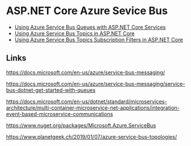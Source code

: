 # ASP.NET Core Azure Sevice Bus


<ul>
	<li><a href="https://damienbod.com/2019/04/23/using-azure-service-bus-queues-with-asp-net-core-services/">Using Azure Service Bus Queues with ASP.NET Core Services</a></li>
	<li><a href="https://damienbod.com/2019/04/24/using-azure-service-bus-topics-in-asp-net-core/">Using Azure Service Bus Topics in ASP.NET Core</a></li>
	<li><a href="https://damienbod.com/2019/04/27/using-azure-service-bus-topics-subscription-filters-in-asp-net-core/">Using Azure Service Bus Topics Subscription Filters in ASP.NET Core</a></li>

</ul>

## Links

https://docs.microsoft.com/en-us/azure/service-bus-messaging/

https://docs.microsoft.com/en-us/azure/service-bus-messaging/service-bus-dotnet-get-started-with-queues

https://docs.microsoft.com/en-us/dotnet/standard/microservices-architecture/multi-container-microservice-net-applications/integration-event-based-microservice-communications

https://www.nuget.org/packages/Microsoft.Azure.ServiceBus

https://www.planetgeek.ch/2019/01/07/azure-service-bus-topologies/